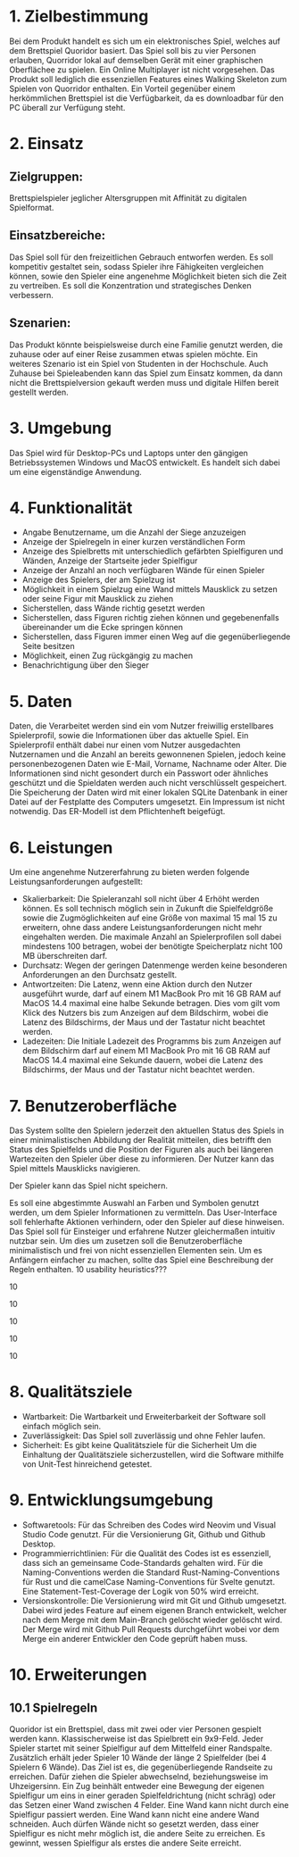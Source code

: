 # 1. Zielbestimmung
Bei dem Produkt handelt es sich um ein elektronisches Spiel, welches auf dem
Brettspiel Quoridor basiert. Das Spiel soll bis zu vier Personen erlauben, Quorridor lokal
auf demselben Gerät mit einer graphischen Oberflächee zu spielen. Ein Online Multiplayer 
ist nicht vorgesehen. Das Produkt soll lediglich die essenziellen Features eines
Walking Skeleton zum Spielen von Quorridor enthalten.
Ein Vorteil gegenüber einem herkömmlichen Brettspiel ist die Verfügbarkeit, da
es downloadbar für den PC überall zur Verfügung steht.
# 2. Einsatz 
## Zielgruppen:
Brettspielspieler jeglicher Altersgruppen mit Affinität zu digitalen Spielformat.
## Einsatzbereiche:
Das Spiel soll für den freizeitlichen Gebrauch entworfen werden.
Es soll kompetitiv gestaltet sein, sodass Spieler ihre Fähigkeiten vergleichen
können, sowie den Spieler eine angenehme Möglichkeit bieten sich die Zeit zu
vertreiben. Es soll die Konzentration und strategisches Denken verbessern.
## Szenarien:
Das Produkt könnte beispielsweise durch eine Familie genutzt werden, die zuhause oder auf einer Reise zusammen etwas spielen möchte. Ein weiteres Szenario ist ein Spiel von Studenten in der Hochschule. Auch Zuhause bei Spieleabenden kann das Spiel zum Einsatz kommen, da dann nicht die Brettspielversion gekauft werden muss und digitale Hilfen bereit gestellt werden.
# 3. Umgebung
Das Spiel wird für Desktop-PCs und Laptops unter den gängigen Betriebssystemen
Windows und MacOS entwickelt. Es handelt sich dabei um eine eigenständige
Anwendung.
# 4. Funktionalität
- Angabe Benutzername, um die Anzahl der Siege anzuzeigen
- Anzeige der Spielregeln in einer kurzen verständlichen Form
- Anzeige des Spielbretts mit unterschiedlich gefärbten Spielfiguren und Wänden, Anzeige der Startseite jeder Spielfigur
- Anzeige der Anzahl an noch verfügbaren Wände für einen Spieler
- Anzeige des Spielers, der am Spielzug ist
- Möglichkeit in einem Spielzug eine Wand mittels Mausklick zu setzen oder seine Figur mit Mausklick zu ziehen
- Sicherstellen, dass Wände richtig gesetzt werden
- Sicherstellen, dass Figuren richtig ziehen können und gegebenenfalls übereinander um die Ecke springen können
- Sicherstellen, dass Figuren immer einen Weg auf die gegenüberliegende Seite besitzen
- Möglichkeit, einen Zug rückgängig zu machen
- Benachrichtigung über den Sieger

# 5. Daten
Daten, die Verarbeitet werden sind ein vom Nutzer freiwillig erstellbares
Spielerprofil, sowie die Informationen über das aktuelle Spiel. Ein
Spielerprofil enthält dabei nur einen vom Nutzer ausgedachten Nutzernamen und
die Anzahl an bereits gewonnenen Spielen, jedoch keine
personenbezogenen Daten wie E-Mail, Vorname, Nachname oder Alter. Die
Informationen sind nicht gesondert durch ein Passwort oder ähnliches geschützt
und die Spieldaten werden auch nicht verschlüsselt gespeichert. Die Speicherung
der Daten wird mit einer lokalen SQLite Datenbank in einer Datei auf der
Festplatte des Computers umgesetzt. Ein Impressum ist nicht notwendig.
Das ER-Modell ist dem Pflichtenheft beigefügt.
# 6. Leistungen
Um eine angenehme Nutzererfahrung zu bieten werden folgende
Leistungsanforderungen aufgestellt:
- Skalierbarkeit: Die Spieleranzahl soll nicht über 4 Erhöht werden können. Es
  soll technisch
  möglich sein in Zukunft die Spielfeldgröße sowie die Zugmöglichkeiten auf eine Größe von maximal 15 mal 15 zu
  erweitern, ohne dass andere Leistungsanforderungen nicht mehr eingehalten
  werden. Die maximale Anzahl an Spielerprofilen soll dabei mindestens 100
  betragen, wobei der benötigte Speicherplatz nicht 100 MB überschreiten darf.
- Durchsatz: Wegen der geringen Datenmenge werden keine besonderen Anforderungen an den Durchsatz gestellt.
- Antwortzeiten: Die Latenz, wenn eine Aktion durch den Nutzer ausgeführt
  wurde, darf auf einem M1 MacBook Pro mit 16 GB RAM auf MacOS 14.4 maximal eine halbe Sekunde betragen. Dies vom gilt vom Klick des
  Nutzers bis zum Anzeigen auf dem Bildschirm, wobei die Latenz des
  Bildschirms, der Maus und der Tastatur nicht beachtet werden. 
- Ladezeiten: Die Initiale Ladezeit des Programms bis zum Anzeigen auf dem
  Bildschirm darf auf einem M1 MacBook Pro mit 16 GB RAM auf MacOS 14.4 maximal eine Sekunde dauern, wobei die Latenz des
  Bildschirms, der Maus und der Tastatur nicht beachtet werden.
# 7. Benutzeroberfläche
Das System sollte den Spielern jederzeit den aktuellen Status des Spiels in einer
minimalistischen Abbildung der Realität
mitteilen, dies betrifft den Status des Spielfelds und die Position der Figuren
als auch bei längeren Wartezeiten den Spieler über diese zu informieren. Der 
Nutzer kann das Spiel mittels Mausklicks navigieren.

Der Spieler kann das Spiel nicht speichern.

Es soll eine abgestimmte Auswahl an Farben und Symbolen genutzt werden, um dem
Spieler Informationen zu vermitteln. Das User-Interface soll fehlerhafte
Aktionen verhindern, oder den Spieler auf diese hinweisen.
Das Spiel soll für Einsteiger und erfahrene Nutzer gleichermaßen intuitiv
nutzbar sein. Um dies um zusetzen soll die Benutzeroberfläche minimalistisch
und frei von nicht essenziellen Elementen sein.
Um es Anfängern einfacher zu machen, sollte das Spiel eine Beschreibung der Regeln enthalten.
10 usability heuristics???

10 

10

10

10

10
# 8. Qualitätsziele
- Wartbarkeit: Die Wartbarkeit und Erweiterbarkeit der Software soll einfach
möglich sein.
- Zuverlässigkeit: Das Spiel soll zuverlässig und ohne Fehler laufen.
- Sicherheit: Es gibt keine Qualitätsziele für die Sicherheit
Um die Einhaltung der Qualitätsziele sicherzustellen, wird die Software mithilfe von Unit-Test hinreichend getestet.
# 9. Entwicklungsumgebung
- Softwaretools: Für das Schreiben des Codes wird Neovim und Visual Studio Code
  genutzt. Für die Versionierung Git, Github und Github Desktop.
- Programmierrichtlinien: Für die Qualität des Codes ist es essenziell, dass
  sich an gemeinsame Code-Standards gehalten wird. Für die Naming-Conventions
  werden die Standard Rust-Naming-Conventions für Rust und die camelCase
  Naming-Conventions für Svelte genutzt. Eine Statement-Test-Coverage  der Logik
  von 50% wird erreicht.
- Versionskontrolle: Die Versionierung wird mit Git und Github umgesetzt.
  Dabei wird jedes Feature auf einem eigenen Branch entwickelt, welcher nach
  dem Merge mit dem Main-Branch gelöscht wieder gelöscht wird. Der Merge wird
  mit Github Pull Requests durchgeführt wobei vor dem Merge ein anderer
  Entwickler den Code geprüft haben muss.
# 10. Erweiterungen
## 10.1 Spielregeln
Quoridor ist ein Brettspiel, dass mit zwei oder vier Personen gespielt werden
kann. Klassischerweise ist das Spielbrett ein 9x9-Feld. Jeder Spieler startet
mit seiner Spielfigur auf dem Mittelfeld einer Randspalte. Zusätzlich erhält
jeder Spieler 10 Wände der länge 2 Spielfelder (bei 4 Spielern 6 Wände). Das
Ziel ist es, die gegenüberliegende Randseite zu erreichen. Dafür ziehen die
Spieler abwechselnd, beziehungsweise im Uhzeigersinn. Ein Zug beinhält entweder
eine Bewegung der eigenen Spielfigur um eins in einer geraden Spielfeldrichtung
(nicht schräg) oder das Setzen einer Wand  zwischen 4 Felder. Eine Wand kann
nicht durch eine Spielfigur passiert werden. Eine Wand kann nicht eine andere
Wand schneiden. Auch dürfen Wände nicht so gesetzt werden, dass einer
Spielfigur es nicht mehr möglich ist, die andere Seite zu erreichen. Es
gewinnt, wessen Spielfigur als erstes die andere Seite erreicht.

